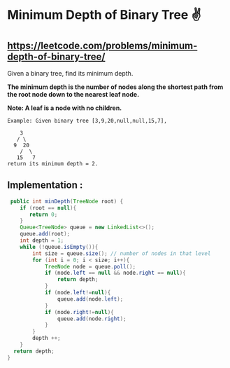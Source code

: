 # Minimum Depth of Binary Tree ✌️
## https://leetcode.com/problems/minimum-depth-of-binary-tree/
Given a binary tree, find its minimum depth.

**The minimum depth is the number of nodes along the shortest path from the root node down to the nearest leaf node.**

**Note: A leaf is a node with no children.**
```
Example: Given binary tree [3,9,20,null,null,15,7],

    3
   / \
  9  20
    /  \
   15   7
return its minimum depth = 2.
```

## Implementation :

```java
 public int minDepth(TreeNode root) {
    if (root == null){
       return 0;
    }
    Queue<TreeNode> queue = new LinkedList<>();
    queue.add(root);
    int depth = 1;
    while (!queue.isEmpty()){
        int size = queue.size(); // number of nodes in that level
        for (int i = 0; i < size; i++){
            TreeNode node = queue.poll();
            if (node.left == null && node.right == null){
                return depth;
            }
            if (node.left!=null){
                queue.add(node.left);
            }
            if (node.right!=null){
                queue.add(node.right);
            }
        }
        depth ++;
    }  
  return depth;
}
```


